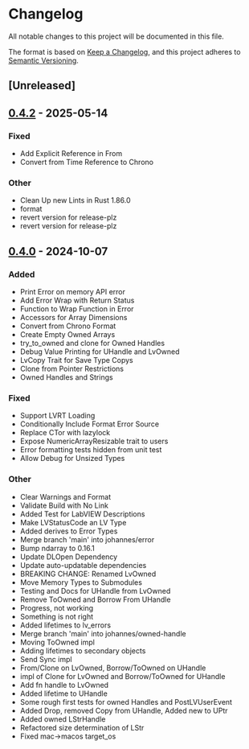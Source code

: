 # Changelog

All notable changes to this project will be documented in this file.

The format is based on [Keep a Changelog](https://keepachangelog.com/en/1.0.0/),
and this project adheres to [Semantic Versioning](https://semver.org/spec/v2.0.0.html).

## [Unreleased]

## [0.4.2](https://github.com/WiresmithTech/Rust-LabVIEW-Interop/compare/labview-interop-v0.4.1...labview-interop-v0.4.2) - 2025-05-14

### Fixed

- Add Explicit Reference in From<LVTime>
- Convert from Time Reference to Chrono

### Other

- Clean Up new Lints in Rust 1.86.0
- format
- revert version for release-plz
- revert version for release-plz

## [0.4.0](https://github.com/WiresmithTech/Rust-LabVIEW-Interop/compare/labview-interop-v0.3.0...labview-interop-v0.4.0) - 2024-10-07

### Added

- Print Error on memory API error
- Add Error Wrap with Return Status
- Function to Wrap Function in Error
- Accessors for Array Dimensions
- Convert from Chrono Format
- Create Empty Owned Arrays
- try_to_owned and clone for Owned Handles
- Debug Value Printing for UHandle and LvOwned
- LvCopy Trait for Save Type Copys
- Clone from Pointer Restrictions
- Owned Handles and Strings

### Fixed

- Support LVRT Loading
- Conditionally Include Format Error Source
- Replace CTor with lazylock
- Expose NumericArrayResizable trait to users
- Error formatting tests hidden from unit test
- Allow Debug for Unsized Types

### Other

- Clear Warnings and Format
- Validate Build with No Link
- Added Test for LabVIEW Descriptions
- Make LVStatusCode an LV Type
- Added derives to Error Types
- Merge branch 'main' into johannes/error
- Bump ndarray to 0.16.1
- Update DLOpen Dependency
- Update auto-updatable dependencies
- BREAKING CHANGE: Renamed LvOwned
- Move Memory Types to Submodules
- Testing and Docs for UHandle from LvOwned
- Remove ToOwned and Borrow From UHandle
- Progress, not working
- Something is not right
- Added lifetimes to lv_errors
- Merge branch 'main' into johannes/owned-handle
- Moving ToOwned impl
- Adding lifetimes to secondary objects
- Send Sync impl
- From/Clone on LvOwned, Borrow/ToOwned on UHandle
- impl of Clone for LvOwned and Borrow/ToOwned for UHandle
- Add fn handle to LvOwned
- Added lifetime to UHandle
- Some rough first tests for owned Handles and PostLVUserEvent
- Added Drop, removed Copy from UHandle, Added new to UPtr
- Added owned LStrHandle
- Refactored size determination of LStr
- Fixed mac->macos target_os
